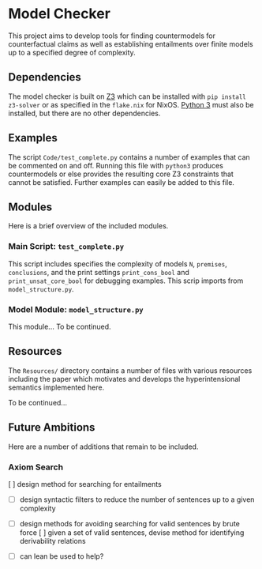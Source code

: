 # Model Checker

This project aims to develop tools for finding countermodels for counterfactual claims as well as establishing entailments over finite models up to a specified degree of complexity.

## Dependencies

The model checker is built on [Z3](https://github.com/Z3Prover/z3) which can be installed with `pip install z3-solver` or as specified in the `flake.nix` for NixOS.
[Python 3](https://www.python.org/downloads/) must also be installed, but there are no other dependencies.

## Examples

The script `Code/test_complete.py` contains a number of examples that can be commented on and off.
Running this file with `python3` produces countermodels or else provides the resulting core Z3 constraints that cannot be satisfied.
Further examples can easily be added to this file.

## Modules

Here is a brief overview of the included modules.

### Main Script: `test_complete.py`

This script includes specifies the complexity of models `N`, `premises`, `conclusions`, and the print settings `print_cons_bool` and `print_unsat_core_bool` for debugging examples.
This scrip imports from `model_structure.py`.

### Model Module: `model_structure.py`

This module... To be continued. 

## Resources

The `Resources/` directory contains a number of files with various resources including the paper which motivates and develops the hyperintensional semantics implemented here.

To be continued...

## Future Ambitions

Here are a number of additions that remain to be included.

### Axiom Search

 [ ] design method for searching for entailments
  - [ ] design syntactic filters to reduce the number of sentences up to a given complexity
  - [ ] design methods for avoiding searching for valid sentences by brute force
 [ ] given a set of valid sentences, devise method for identifying derivability relations
  - [ ] can lean be used to help?

